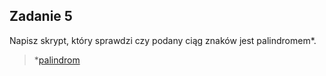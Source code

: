 Zadanie 5
---

Napisz skrypt, który sprawdzi czy podany ciąg znaków jest palindromem*.

> *[palindrom](https://pl.wikipedia.org/wiki/Palindrom)

